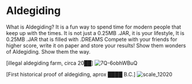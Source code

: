 # Aldegiding
What is Aldegiding? It is a fun way to spend time for modern people that keep up with the times.
It is not just a 0.25MB .JAR, it is your lifestyle,
It is 0.25MB .JAR that is filled with .DREAMS
Compete with your friends for higher score, write it on paper and store your results!
Show them wonders of Aldegiding. Show them the way.

[illegal aldegiding farm, circa 20██]
![7Q-6obhWBuQ](https://user-images.githubusercontent.com/73439281/127904842-a0f02dbe-79fa-43dd-998e-a75fc0671e69.jpg)

[First historical proof of aldegiding, aprox ████ B.C.]
![scale_12020](https://user-images.githubusercontent.com/73439281/127905858-854fc857-7743-450c-8828-9e783d1f4832.png)
